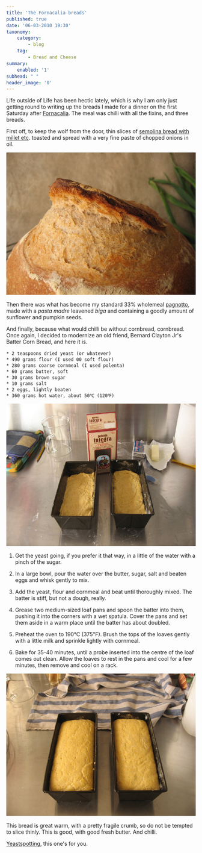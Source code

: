 ```yaml
---
title: 'The Fornacalia breads'
published: true
date: '06-03-2010 19:30'
taxonomy:
    category:
        - blog
    tag:
        - Bread and Cheese
summary:
    enabled: '1'
subhead: " "
header_image: '0'
---
```


Life outside of Life has been hectic lately, which is why I am only just getting round to writing up the breads I made for a dinner on the first Saturday after [Fornacalia](https://www.jeremycherfas.net/blog/happy-fornacalia-everyone). The meal was chilli with all the fixins, and three breads.

First off, to keep the wolf from the door, thin slices of [semolina bread with millet etc](https://jeremycherfas.net/blog/hamelmans-semolina-with-a-wholegrain-soaker/). toasted and spread with a very fine paste of chopped onions in oil.

![Ear and crust of semolina bread](IMG_6301.jpg)

Then there was what has become my standard 33% wholemeal [pagnotto](http://jeremycherfas.net/blog/food-news-new-series-10-neo-artisans/), made with a _pasta madre_ leavened _biga_ and containing a goodly amount of sunflower and pumpkin seeds.

And finally, because what would chilli be without cornbread, cornbread. Once again, I decided to modernize an old friend, Bernard Clayton Jr's Batter Corn Bread, and here it is.

    * 2 teaspoons dried yeast (or whatever)
	* 490 grams flour (I used 00 soft flour)
	* 280 grams coarse cornmeal (I used polenta)
	* 60 grams butter, soft
	* 30 grams brown sugar
	* 10 grams salt
	* 2 eggs, lightly beaten
	* 360 grams hot water, about 50℃ (120℉)
    

![Cornbread](IMG_6297.jpg)

  1. Get the yeast going, if you prefer it that way, in a little of the water with a pinch of the sugar.

  2. In a large bowl, pour the water over the butter, sugar, salt and beaten eggs and whisk gently to mix.

  3. Add the yeast, flour and cornmeal and beat until thoroughly mixed. The batter is stiff, but not a dough, really.

  4. Grease two medium-sized loaf pans and spoon the batter into them, pushing it into the corners with a wet spatula. Cover the pans and set them aside in a warm place until the batter has about doubled.

  5. Preheat the oven to 190℃ (375℉). Brush the tops of the loaves gently with a little milk and sprinkle lightly with cornmeal.

  6. Bake for 35-40 minutes, until a probe inserted into the centre of the loaf comes out clean. Allow the loaves to rest in the pans and cool for a few minutes, then remove and cool on a rack.

![Risen](IMG_6302.jpg)

This bread is great warm, with a pretty fragile crumb, so do not be tempted to slice thinly. This is good, with good fresh butter. And chilli.

[Yeastspotting](http://www.wildyeastblog.com/category/yeastspotting/), this one's for you.
